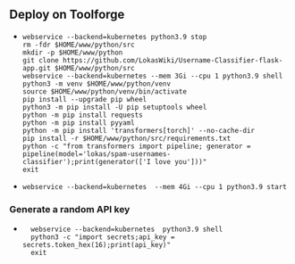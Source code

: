 Deploy on Toolforge
-------------------

-   ```
    webservice --backend=kubernetes python3.9 stop
    rm -fdr $HOME/www/python/src
    mkdir -p $HOME/www/python
    git clone https://github.com/LokasWiki/Username-Classifier-flask-app.git $HOME/www/python/src
    webservice --backend=kubernetes --mem 3Gi --cpu 1 python3.9 shell 
    python3 -m venv $HOME/www/python/venv
    source $HOME/www/python/venv/bin/activate
    pip install --upgrade pip wheel
    python3 -m pip install -U pip setuptools wheel
    python -m pip install requests
    python -m pip install pyyaml
    python -m pip install 'transformers[torch]' --no-cache-dir
    pip install -r $HOME/www/python/src/requirements.txt
    python -c "from transformers import pipeline; generator = pipeline(model='lokas/spam-usernames-classifier');print(generator(['I love you']))"
    exit
    ```
    
-   ```
    webservice --backend=kubernetes  --mem 4Gi --cpu 1 python3.9 start
    ```
    
### Generate a random API key

- ```
    webservice --backend=kubernetes  python3.9 shell
    python3 -c "import secrets;api_key = secrets.token_hex(16);print(api_key)" 
    exit
  ```
